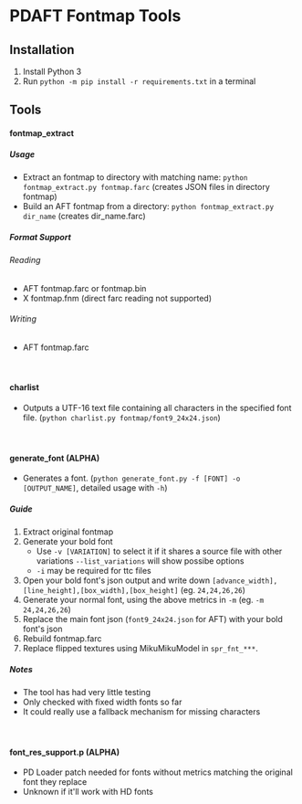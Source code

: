 PDAFT Fontmap Tools
===================

## Installation
1. Install Python 3
2. Run `python -m pip install -r requirements.txt` in a terminal

## Tools
#### fontmap_extract
 ##### Usage
 - Extract an fontmap to directory with matching name: `python fontmap_extract.py fontmap.farc`
     (creates JSON files in directory fontmap)
 - Build an AFT fontmap from a directory: `python fontmap_extract.py dir_name`
     (creates dir_name.farc)
 
 ##### Format Support
 ###### Reading
 - AFT fontmap.farc or fontmap.bin
 - X fontmap.fnm (direct farc reading not supported)
 
 ###### Writing
 - AFT fontmap.farc

　

#### charlist
 - Outputs a UTF-16 text file containing all characters in the specified font file.
     (`python charlist.py fontmap/font9_24x24.json`)

　

#### generate_font (ALPHA)
 - Generates a font.
     (`python generate_font.py -f [FONT] -o [OUTPUT_NAME]`, detailed usage with `-h`)
 
 ##### Guide
 1. Extract original fontmap
 2. Generate your bold font
     - Use `-v [VARIATION]` to select it if it shares a source file with other variations
         `--list_variations` will show possibe options
     - `-i` may be required for ttc files
 3. Open your bold font's json output and write down `[advance_width],[line_height],[box_width],[box_height]`
     (eg. `24,24,26,26`)
 4. Generate your normal font, using the above metrics in `-m` (eg. `-m 24,24,26,26`)
 5. Replace the main font json (`font9_24x24.json` for AFT) with your bold font's json
 6. Rebuild fontmap.farc
 7. Replace flipped textures using MikuMikuModel in `spr_fnt_***`.
 
 ##### Notes
 - The tool has had very little testing
 - Only checked with fixed width fonts so far
 - It could really use a fallback mechanism for missing characters

　

#### font_res_support.p (ALPHA)
 - PD Loader patch needed for fonts without metrics matching the original font they replace
 - Unknown if it'll work with HD fonts